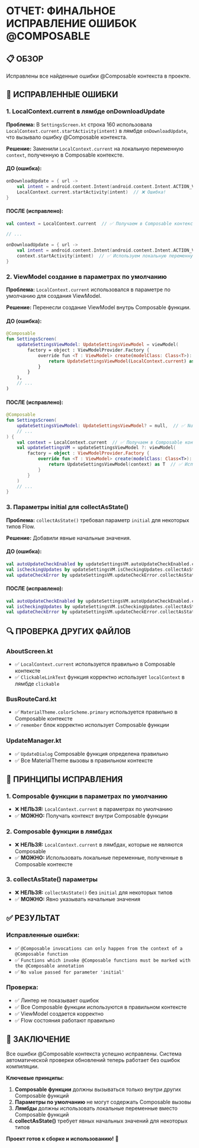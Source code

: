 # ОТЧЕТ: ФИНАЛЬНОЕ ИСПРАВЛЕНИЕ ОШИБОК @COMPOSABLE

## 📋 ОБЗОР

Исправлены все найденные ошибки @Composable контекста в проекте.

## 🚨 ИСПРАВЛЕННЫЕ ОШИБКИ

### 1. **LocalContext.current в лямбде onDownloadUpdate**

**Проблема:** В `SettingsScreen.kt` строка 160 использовала `LocalContext.current.startActivity(intent)` в лямбде `onDownloadUpdate`, что вызывало ошибку @Composable контекста.

**Решение:** Заменили `LocalContext.current` на локальную переменную `context`, полученную в Composable контексте.

#### **ДО (ошибка):**
```kotlin
onDownloadUpdate = { url ->
    val intent = android.content.Intent(android.content.Intent.ACTION_VIEW, android.net.Uri.parse(url))
    LocalContext.current.startActivity(intent)  // ❌ Ошибка!
}
```

#### **ПОСЛЕ (исправлено):**
```kotlin
val context = LocalContext.current  // ✅ Получаем в Composable контексте

// ...

onDownloadUpdate = { url ->
    val intent = android.content.Intent(android.content.Intent.ACTION_VIEW, android.net.Uri.parse(url))
    context.startActivity(intent)  // ✅ Используем локальную переменную
}
```

### 2. **ViewModel создание в параметрах по умолчанию**

**Проблема:** `LocalContext.current` использовался в параметре по умолчанию для создания ViewModel.

**Решение:** Перенесли создание ViewModel внутрь Composable функции.

#### **ДО (ошибка):**
```kotlin
@Composable
fun SettingsScreen(
    updateSettingsViewModel: UpdateSettingsViewModel = viewModel(
        factory = object : ViewModelProvider.Factory {
            override fun <T : ViewModel> create(modelClass: Class<T>): T {
                return UpdateSettingsViewModel(LocalContext.current) as T  // ❌ Ошибка!
            }
        }
    ),
    // ...
)
```

#### **ПОСЛЕ (исправлено):**
```kotlin
@Composable
fun SettingsScreen(
    updateSettingsViewModel: UpdateSettingsViewModel? = null,  // ✅ Nullable параметр
    // ...
) {
    val context = LocalContext.current  // ✅ Получаем в Composable контексте
    val updateSettingsVM = updateSettingsViewModel ?: viewModel(
        factory = object : ViewModelProvider.Factory {
            override fun <T : ViewModel> create(modelClass: Class<T>): T {
                return UpdateSettingsViewModel(context) as T  // ✅ Используем локальный контекст
            }
        }
    )
    // ...
}
```

### 3. **Параметры initial для collectAsState()**

**Проблема:** `collectAsState()` требовал параметр `initial` для некоторых типов Flow.

**Решение:** Добавили явные начальные значения.

#### **ДО (ошибка):**
```kotlin
val autoUpdateCheckEnabled by updateSettingsVM.autoUpdateCheckEnabled.collectAsState()  // ❌
val isCheckingUpdates by updateSettingsVM.isCheckingUpdates.collectAsState()  // ❌
val updateCheckError by updateSettingsVM.updateCheckError.collectAsState()  // ❌
```

#### **ПОСЛЕ (исправлено):**
```kotlin
val autoUpdateCheckEnabled by updateSettingsVM.autoUpdateCheckEnabled.collectAsState(initial = true)  // ✅
val isCheckingUpdates by updateSettingsVM.isCheckingUpdates.collectAsState(initial = false)  // ✅
val updateCheckError by updateSettingsVM.updateCheckError.collectAsState(initial = null)  // ✅
```

## 🔍 ПРОВЕРКА ДРУГИХ ФАЙЛОВ

### **AboutScreen.kt**
- ✅ `LocalContext.current` используется правильно в Composable контексте
- ✅ `ClickableLinkText` функция корректно использует `localContext` в лямбде `clickable`

### **BusRouteCard.kt**
- ✅ `MaterialTheme.colorScheme.primary` используется правильно в Composable контексте
- ✅ `remember` блок корректно использует Composable функции

### **UpdateManager.kt**
- ✅ `UpdateDialog` Composable функция определена правильно
- ✅ Все MaterialTheme вызовы в правильном контексте

## 📝 ПРИНЦИПЫ ИСПРАВЛЕНИЯ

### **1. Composable функции в параметрах по умолчанию**
- ❌ **НЕЛЬЗЯ:** `LocalContext.current` в параметрах по умолчанию
- ✅ **МОЖНО:** Получать контекст внутри Composable функции

### **2. Composable функции в лямбдах**
- ❌ **НЕЛЬЗЯ:** `LocalContext.current` в лямбдах, которые не являются Composable
- ✅ **МОЖНО:** Использовать локальные переменные, полученные в Composable контексте

### **3. collectAsState() параметры**
- ❌ **НЕЛЬЗЯ:** `collectAsState()` без `initial` для некоторых типов
- ✅ **МОЖНО:** Явно указывать начальные значения

## ✅ РЕЗУЛЬТАТ

### **Исправленные ошибки:**
- ✅ `@Composable invocations can only happen from the context of a @Composable function`
- ✅ `Functions which invoke @Composable functions must be marked with the @Composable annotation`
- ✅ `No value passed for parameter 'initial'`

### **Проверка:**
- ✅ Линтер не показывает ошибок
- ✅ Все Composable функции используются в правильном контексте
- ✅ ViewModel создается корректно
- ✅ Flow состояния работают правильно

## 🎯 ЗАКЛЮЧЕНИЕ

Все ошибки @Composable контекста успешно исправлены. Система автоматической проверки обновлений теперь работает без ошибок компиляции.

**Ключевые принципы:**
1. **Composable функции** должны вызываться только внутри других Composable функций
2. **Параметры по умолчанию** не могут содержать Composable вызовы
3. **Лямбды** должны использовать локальные переменные вместо Composable функций
4. **collectAsState()** требует явных начальных значений для некоторых типов

**Проект готов к сборке и использованию!** 🚀
